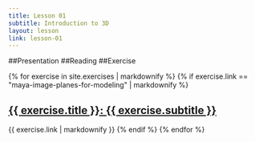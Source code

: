 ```yaml
---
title: Lesson 01
subtitle: Introduction to 3D
layout: lesson
link: lesson-01
---
```


##Presentation
##Reading
##Exercise

 {% for exercise in site.exercises | markdownify %}
     {% if exercise.link == "maya-image-planes-for-modeling" | markdownify %}
      <h2><a href="{{ site.baseurl }}{{ exercise.url }}"><span class="exercise-title"> {{ exercise.title }}</span>: <span class="exercise-subtitle"> {{ exercise.subtitle }}</span></a></h2>
      {{ exercise.link | markdownify }}
     {% endif %}
  {% endfor %}

